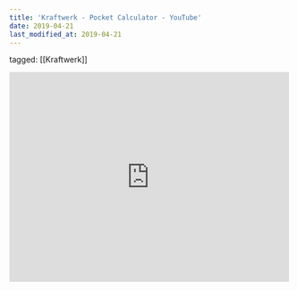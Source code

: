 ```yaml
---
title: 'Kraftwerk - Pocket Calculator - YouTube'
date: 2019-04-21
last_modified_at: 2019-04-21
---
```

tagged: [[Kraftwerk]]
<iframe allow="accelerometer; autoplay; clipboard-write; encrypted-media; gyroscope; picture-in-picture" allowfullscreen="" frameborder="0" height="375" id="youtube_iframe" src="https://www.youtube.com/embed/eSBybJGZoCU?feature=oembed&amp;enablejsapi=1&amp;origin=https://safe.txmblr.com&amp;wmode=opaque" width="500"></iframe>